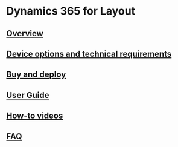 # Dynamics 365 for Layout
## [Overview](index.md)
## [Device options and technical requirements](requirements.md)
## [Buy and deploy](../licensing/buy-and-deploy.md)
## [User Guide](user-guide.md)
## [How-to videos](videos.md)
## [FAQ](faq.md)